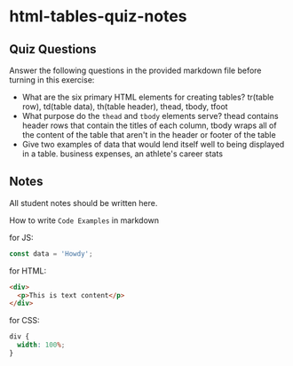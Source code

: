 # html-tables-quiz-notes

## Quiz Questions

Answer the following questions in the provided markdown file before turning in this exercise:

- What are the six primary HTML elements for creating tables?
  tr(table row), td(table data), th(table header), thead, tbody, tfoot
- What purpose do the `thead` and `tbody` elements serve?
  thead contains header rows that contain the titles of each column, tbody wraps all of the content of the table that aren't in the header or footer of the table
- Give two examples of data that would lend itself well to being displayed in a table.
  business expenses, an athlete's career stats

## Notes

All student notes should be written here.

How to write `Code Examples` in markdown

for JS:

```javascript
const data = 'Howdy';
```

for HTML:

```html
<div>
  <p>This is text content</p>
</div>
```

for CSS:

```css
div {
  width: 100%;
}
```

